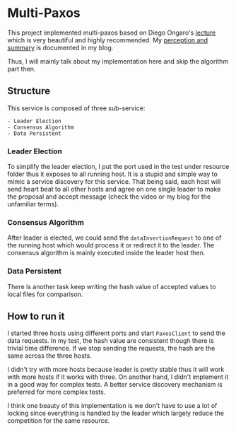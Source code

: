 # Multi-Paxos

This project implemented multi-paxos based on Diego Ongaro's [lecture](https://youtu.be/JEpsBg0AO6o) which is very beautiful and highly recommended.
My [perception and summary](https://ihelio.today/archives/theelegantconsensusalgorithm-multi-paxos-injava) is documented in my blog.

Thus, I will mainly talk about my implementation here and skip the algorithm part then.

## Structure

This service is composed of three sub-service:

    - Leader Election
    - Consensus Algorithm
    - Data Persistent

### Leader Election
To simplify the leader election, I put the port used in the test under resource folder thus it exposes to all running host. It is a stupid and simple way
to mimic a service discovery for this service. That being said, each host will send heart beat to all other hosts and agree on one single leader to make the 
proposal and accept message (check the video or my blog for the unfamiliar terms). 

### Consensus Algorithm
After leader is elected, we could send the `dataInsertionRequest` to one of the running host which would process it or redirect it to the leader.
The consensus algorithm is mainly executed inside the leader host then.

### Data Persistent
There is another task keep writing the hash value of accepted values to local files for comparison.

## How to run it
I started three hosts using different ports and start `PaxosClient` to send the data requests. In my test, the hash value are consistent though there is 
trivial time difference. If we stop sending the requests, the hash are the same across the three hosts.

I didn't try with more hosts because leader is pretty stable thus it will work with more hosts if it works with three. On another hand, I didn't
implement it in a good way for complex tests. A better service discovery mechanism is preferred for more complex tests.

I think one beauty of this implementation is we don't have to use a lot of locking since everything is handled by the leader which largely reduce 
the competition for the same resource.
